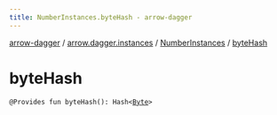 ```yaml
---
title: NumberInstances.byteHash - arrow-dagger
---
```


[arrow-dagger](../../index.html) / [arrow.dagger.instances](../index.html) / [NumberInstances](index.html) / [byteHash](./byte-hash.html)

# byteHash

`@Provides fun byteHash(): Hash<`[`Byte`](https://kotlinlang.org/api/latest/jvm/stdlib/kotlin/-byte/index.html)`>`